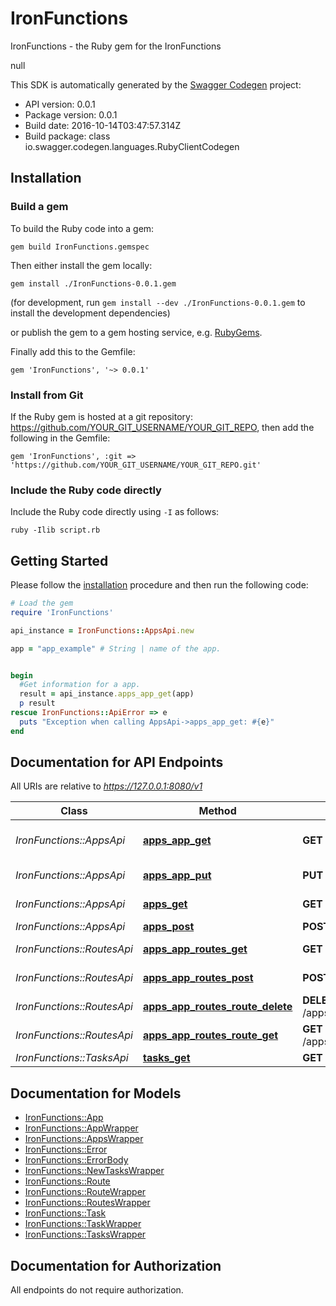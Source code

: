 # IronFunctions

IronFunctions - the Ruby gem for the IronFunctions

null

This SDK is automatically generated by the [Swagger Codegen](https://github.com/swagger-api/swagger-codegen) project:

- API version: 0.0.1
- Package version: 0.0.1
- Build date: 2016-10-14T03:47:57.314Z
- Build package: class io.swagger.codegen.languages.RubyClientCodegen

## Installation

### Build a gem

To build the Ruby code into a gem:

```shell
gem build IronFunctions.gemspec
```

Then either install the gem locally:

```shell
gem install ./IronFunctions-0.0.1.gem
```
(for development, run `gem install --dev ./IronFunctions-0.0.1.gem` to install the development dependencies)

or publish the gem to a gem hosting service, e.g. [RubyGems](https://rubygems.org/).

Finally add this to the Gemfile:

    gem 'IronFunctions', '~> 0.0.1'

### Install from Git

If the Ruby gem is hosted at a git repository: https://github.com/YOUR_GIT_USERNAME/YOUR_GIT_REPO, then add the following in the Gemfile:

    gem 'IronFunctions', :git => 'https://github.com/YOUR_GIT_USERNAME/YOUR_GIT_REPO.git'

### Include the Ruby code directly

Include the Ruby code directly using `-I` as follows:

```shell
ruby -Ilib script.rb
```

## Getting Started

Please follow the [installation](#installation) procedure and then run the following code:
```ruby
# Load the gem
require 'IronFunctions'

api_instance = IronFunctions::AppsApi.new

app = "app_example" # String | name of the app.


begin
  #Get information for a app.
  result = api_instance.apps_app_get(app)
  p result
rescue IronFunctions::ApiError => e
  puts "Exception when calling AppsApi->apps_app_get: #{e}"
end

```

## Documentation for API Endpoints

All URIs are relative to *https://127.0.0.1:8080/v1*

Class | Method | HTTP request | Description
------------ | ------------- | ------------- | -------------
*IronFunctions::AppsApi* | [**apps_app_get**](docs/AppsApi.md#apps_app_get) | **GET** /apps/{app} | Get information for a app.
*IronFunctions::AppsApi* | [**apps_app_put**](docs/AppsApi.md#apps_app_put) | **PUT** /apps/{app} | Create/update a app.
*IronFunctions::AppsApi* | [**apps_get**](docs/AppsApi.md#apps_get) | **GET** /apps | Get all app names.
*IronFunctions::AppsApi* | [**apps_post**](docs/AppsApi.md#apps_post) | **POST** /apps | Post new app
*IronFunctions::RoutesApi* | [**apps_app_routes_get**](docs/RoutesApi.md#apps_app_routes_get) | **GET** /apps/{app}/routes | Get route list by app name.
*IronFunctions::RoutesApi* | [**apps_app_routes_post**](docs/RoutesApi.md#apps_app_routes_post) | **POST** /apps/{app}/routes | Create new Route
*IronFunctions::RoutesApi* | [**apps_app_routes_route_delete**](docs/RoutesApi.md#apps_app_routes_route_delete) | **DELETE** /apps/{app}/routes/{route} | Deletes the route
*IronFunctions::RoutesApi* | [**apps_app_routes_route_get**](docs/RoutesApi.md#apps_app_routes_route_get) | **GET** /apps/{app}/routes/{route} | Gets route by name
*IronFunctions::TasksApi* | [**tasks_get**](docs/TasksApi.md#tasks_get) | **GET** /tasks | Get next task.


## Documentation for Models

 - [IronFunctions::App](docs/App.md)
 - [IronFunctions::AppWrapper](docs/AppWrapper.md)
 - [IronFunctions::AppsWrapper](docs/AppsWrapper.md)
 - [IronFunctions::Error](docs/Error.md)
 - [IronFunctions::ErrorBody](docs/ErrorBody.md)
 - [IronFunctions::NewTasksWrapper](docs/NewTasksWrapper.md)
 - [IronFunctions::Route](docs/Route.md)
 - [IronFunctions::RouteWrapper](docs/RouteWrapper.md)
 - [IronFunctions::RoutesWrapper](docs/RoutesWrapper.md)
 - [IronFunctions::Task](docs/Task.md)
 - [IronFunctions::TaskWrapper](docs/TaskWrapper.md)
 - [IronFunctions::TasksWrapper](docs/TasksWrapper.md)


## Documentation for Authorization

 All endpoints do not require authorization.

